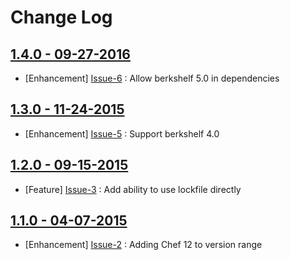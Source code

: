 Change Log
==========

[1.4.0 - 09-27-2016](https://github.com/bbaugher/chef-berksfile-env/issues?milestone=5&state=closed)
----------------------------------------------------------------------------------------------------

  * [Enhancement] [Issue-6](https://github.com/bbaugher/chef-berksfile-env/issues/6) : Allow berkshelf 5.0 in dependencies

[1.3.0 - 11-24-2015](https://github.com/bbaugher/chef-berksfile-env/issues?milestone=4&state=closed)
----------------------------------------------------------------------------------------------------

  * [Enhancement] [Issue-5](https://github.com/bbaugher/chef-berksfile-env/issues/5) : Support berkshelf 4.0

[1.2.0 - 09-15-2015](https://github.com/bbaugher/chef-berksfile-env/issues?milestone=3&state=closed)
----------------------------------------------------------------------------------------------------

  * [Feature] [Issue-3](https://github.com/bbaugher/chef-berksfile-env/issues/3) : Add ability to use lockfile directly

[1.1.0 - 04-07-2015](https://github.com/bbaugher/chef-berksfile-env/issues?milestone=2&state=closed)
----------------------------------------------------------------------------------------------------

  * [Enhancement] [Issue-2](https://github.com/bbaugher/chef-berksfile-env/issues/2) : Adding Chef 12 to version range

